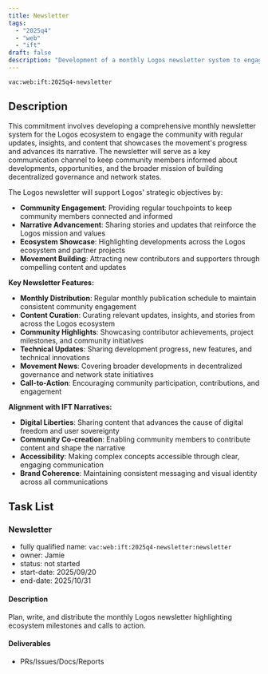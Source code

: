 ```yaml
---
title: Newsletter
tags:
  - "2025q4"
  - "web"
  - "ift"
draft: false
description: "Development of a monthly Logos newsletter system to engage the community with updates, insights, and content that showcases the Logos ecosystem and advances the movement's narrative."
---
```


`vac:web:ift:2025q4-newsletter`

## Description

This commitment involves developing a comprehensive monthly newsletter system for the Logos ecosystem to engage the community with regular updates, insights, and content that showcases the movement's progress and advances its narrative. The newsletter will serve as a key communication channel to keep community members informed about developments, opportunities, and the broader mission of building decentralized governance and network states.

The Logos newsletter will support Logos' strategic objectives by:
- **Community Engagement**: Providing regular touchpoints to keep community members connected and informed
- **Narrative Advancement**: Sharing stories and updates that reinforce the Logos mission and values
- **Ecosystem Showcase**: Highlighting developments across the Logos ecosystem and partner projects
- **Movement Building**: Attracting new contributors and supporters through compelling content and updates

**Key Newsletter Features:**
- **Monthly Distribution**: Regular monthly publication schedule to maintain consistent community engagement
- **Content Curation**: Curating relevant updates, insights, and stories from across the Logos ecosystem
- **Community Highlights**: Showcasing contributor achievements, project milestones, and community initiatives
- **Technical Updates**: Sharing development progress, new features, and technical innovations
- **Movement News**: Covering broader developments in decentralized governance and network state initiatives
- **Call-to-Action**: Encouraging community participation, contributions, and engagement

**Alignment with IFT Narratives:**
- **Digital Liberties**: Sharing content that advances the cause of digital freedom and user sovereignty
- **Community Co-creation**: Enabling community members to contribute content and shape the narrative
- **Accessibility**: Making complex concepts accessible through clear, engaging communication
- **Brand Coherence**: Maintaining consistent messaging and visual identity across all communications


## Task List

### Newsletter

* fully qualified name: `vac:web:ift:2025q4-newsletter:newsletter`
* owner: Jamie
* status: not started
* start-date: 2025/09/20
* end-date: 2025/10/31

#### Description
Plan, write, and distribute the monthly Logos newsletter highlighting ecosystem milestones and calls to action.

#### Deliverables
- PRs/Issues/Docs/Reports
